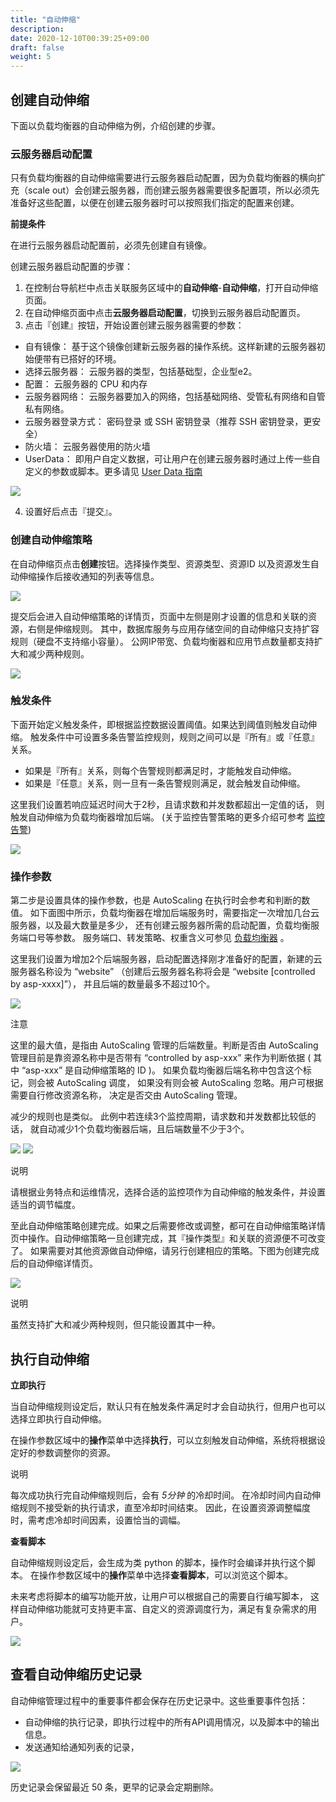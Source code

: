 ```yaml
---
title: "自动伸缩"
description: 
date: 2020-12-10T00:39:25+09:00
draft: false
weight: 5
---
```



## 创建自动伸缩

下面以负载均衡器的自动伸缩为例，介绍创建的步骤。

### 云服务器启动配置

只有负载均衡器的自动伸缩需要进行云服务器启动配置，因为负载均衡器的横向扩充（scale out）会创建云服务器，而创建云服务器需要很多配置项，所以必须先准备好这些配置，以便在创建云服务器时可以按照我们指定的配置来创建。

**前提条件**

在进行云服务器启动配置前，必须先创建自有镜像。

创建云服务器启动配置的步骤：
1. 在控制台导航栏中点击关联服务区域中的**自动伸缩**-**自动伸缩**，打开自动伸缩页面。
2. 在自动伸缩页面中点击**云服务器启动配置**，切换到云服务器启动配置页。
3. 点击『创建』按钮，开始设置创建云服务器需要的参数：
*   自有镜像：
    基于这个镜像创建新云服务器的操作系统。这样新建的云服务器初始便带有已搭好的环境。
*   选择云服务器：
    云服务器的类型，包括基础型，企业型e2。
*   配置：
    云服务器的 CPU 和内存
*   云服务器网络：
    云服务器要加入的网络，包括基础网络、受管私有网络和自管私有网络。
*   云服务器登录方式：
    密码登录 或 SSH 密钥登录（推荐 SSH 密钥登录，更安全）
*   防火墙：
    云服务器使用的防火墙
*   UserData：
    即用户自定义数据，可让用户在创建云服务器时通过上传一些自定义的参数或脚本。更多请见 [User Data 指南](../../../../../compute/vm/manual/userdata/)

![](../_images/create-launch-configuration.png)

4. 设置好后点击『提交』。



### 创建自动伸缩策略

在自动伸缩页点击**创建**按钮。选择操作类型、资源类型、资源ID 以及资源发生自动伸缩操作后接收通知的列表等信息。

![](../_images/create-autoscaling-policy.png)

提交后会进入自动伸缩策略的详情页，页面中左侧是刚才设置的信息和关联的资源，右侧是伸缩规则。 其中，数据库服务与应用存储空间的自动伸缩只支持扩容规则（硬盘不支持缩小容量）。 公网IP带宽、负载均衡器和应用节点数量都支持扩大和减少两种规则。

![](../_images/autoscaling-policy-detail-page-empty.png)

### 触发条件

下面开始定义触发条件，即根据监控数据设置阈值。如果达到阈值则触发自动伸缩。 触发条件中可设置多条告警监控规则，规则之间可以是『所有』或『任意』关系。

*   如果是『所有』关系，则每个告警规则都满足时，才能触发自动伸缩。
*   如果是『任意』关系，则一旦有一条告警规则满足，就会触发自动伸缩。

这里我们设置若响应延迟时间大于2秒，且请求数和并发数都超出一定值的话， 则触发自动伸缩为负载均衡器增加后端。 (关于监控告警策略的更多介绍可参考 [监控告警](/monitor_service/cloudsat/manual/alarm_service))

![](../_images/autoscaling-increase-trigger.png)

### 操作参数

第二步是设置具体的操作参数，也是 AutoScaling 在执行时会参考和判断的数值。 如下面图中所示，负载均衡器在增加后端服务时，需要指定一次增加几台云服务器，以及最大数量是多少， 还有创建云服务器所需的启动配置，负载均衡服务端口号等参数。 服务端口、转发策略、权重含义可参见 [负载均衡器](../../../../../network/loadbalancer/manual/lb_user_guide) 。

这里我们设置为增加2个后端服务器，启动配置选择刚才准备好的配置，新建的云服务器名称设为 “website” （创建后云服务器名称将会是 “website [controlled by asp-xxxx]”）， 并且后端的数量最多不超过10个。

![](../_images/autoscaling-increase-params.png)

注意

这里的最大值，是指由 AutoScaling 管理的后端数量。判断是否由 AutoScaling 管理目前是靠资源名称中是否带有 “controlled by asp-xxx” 来作为判断依据 ( 其中 “asp-xxx” 是自动伸缩策略的 ID )。 如果负载均衡器后端名称中包含这个标记，则会被 AutoScaling 调度， 如果没有则会被 AutoScaling 忽略。用户可根据需要自行修改资源名称， 决定是否交由 AutoScaling 管理。

减少的规则也是类似。 此例中若连续3个监控周期，请求数和并发数都比较低的话， 就自动减少1个负载均衡器后端，且后端数量不少于3个。

![](../_images/autoscaling-decrease-trigger.png) 
![](../_images/autoscaling-decrease-params.png)

说明

请根据业务特点和运维情况，选择合适的监控项作为自动伸缩的触发条件，并设置适当的调节幅度。

至此自动伸缩策略创建完成。如果之后需要修改或调整，都可在自动伸缩策略详情页中操作。自动伸缩策略一旦创建完成，其『操作类型』和关联的资源便不可改变了。 如果需要对其他资源做自动伸缩，请另行创建相应的策略。下图为创建完成后的自动伸缩详情页。

![](../_images/autoscaling-policy-detail-page.png)

说明

虽然支持扩大和减少两种规则，但只能设置其中一种。

## 执行自动伸缩

**立即执行**

当自动伸缩规则设定后，默认只有在触发条件满足时才会自动执行，但用户也可以选择立即执行自动伸缩。 

在操作参数区域中的**操作**菜单中选择**执行**，可以立刻触发自动伸缩，系统将根据设定好的参数调整你的资源。

说明

每次成功执行完自动伸缩规则后，会有 _5分钟_ 的冷却时间。 在冷却时间内自动伸缩规则不接受新的执行请求，直至冷却时间结束。 因此，在设置资源调整幅度时，需考虑冷却时间因素，设置恰当的调幅。

**查看脚本**

自动伸缩规则设定后，会生成为类 python 的脚本，操作时会编译并执行这个脚本。 在操作参数区域中的**操作**菜单中选择**查看脚本**，可以浏览这个脚本。

未来考虑将脚本的编写功能开放，让用户可以根据自己的需要自行编写脚本， 这样自动伸缩功能就可支持更丰富、自定义的资源调度行为，满足有复杂需求的用户。

![](../_images/autoscaling-script.png)

## 查看自动伸缩历史记录

自动伸缩管理过程中的重要事件都会保存在历史记录中。这些重要事件包括：

*   自动伸缩的执行记录，即执行过程中的所有API调用情况，以及脚本中的输出信息。
*   发送通知给通知列表的记录，

![](../_images/autoscaling-history.png)

历史记录会保留最近 50 条，更早的记录会定期删除。
